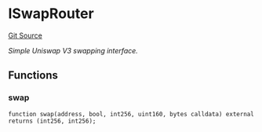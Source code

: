 # ISwapRouter
[Git Source](https://github.com/NaniDAO/ie/blob/58175fad32cfeea89f1d83e288aec227fe545300/src/IE.sol)

*Simple Uniswap V3 swapping interface.*


## Functions
### swap


```solidity
function swap(address, bool, int256, uint160, bytes calldata) external returns (int256, int256);
```

